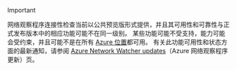 > [!IMPORTANT]
> 网络观察程序连接性检查当前以公共预览版形式提供，并且其可用性和可靠性与正式发布版本中的相应功能可能不在同一级别。 某些功能可能不受支持，能力可能会受约束，并且可能不是在所有 [Azure 位置](https://www.azure.cn/support/service-dashboard/)都可用。 有关此功能可用性和状态方面的最新通知，请参阅 [Azure Network Watcher updates](https://www.azure.cn/what-is-new/)（Azure 网络观察程序更新）页。
